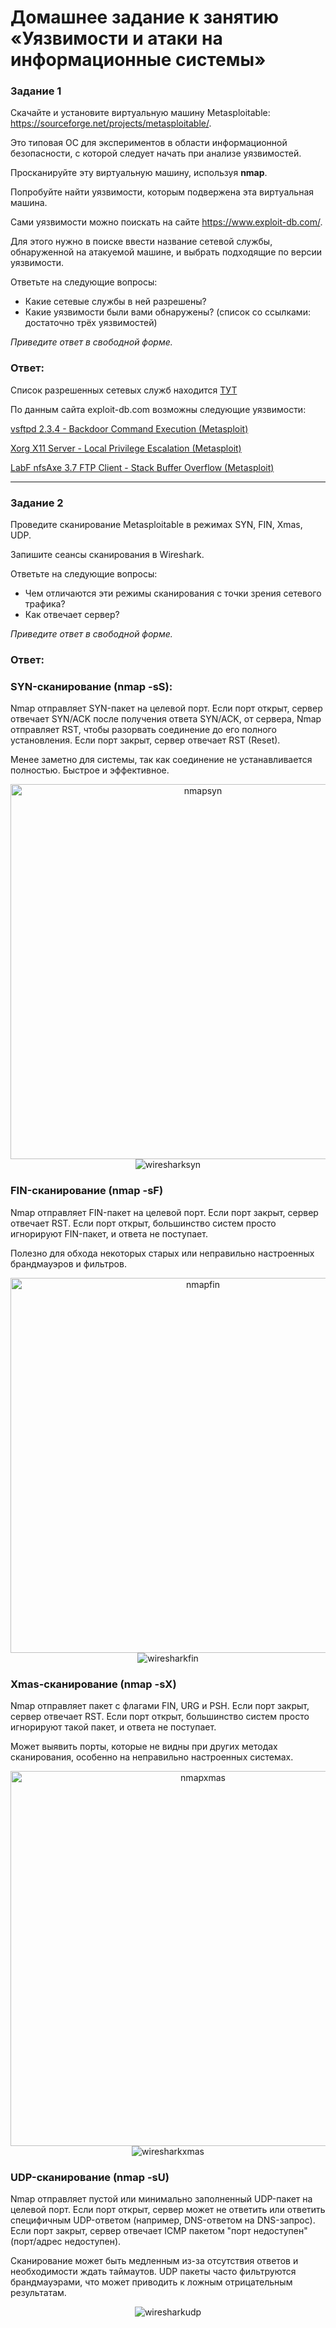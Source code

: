 # Домашнее задание к занятию «Уязвимости и атаки на информационные системы»

### Задание 1

Скачайте и установите виртуальную машину Metasploitable: https://sourceforge.net/projects/metasploitable/.

Это типовая ОС для экспериментов в области информационной безопасности, с которой следует начать при анализе уязвимостей.

Просканируйте эту виртуальную машину, используя **nmap**.

Попробуйте найти уязвимости, которым подвержена эта виртуальная машина.

Сами уязвимости можно поискать на сайте https://www.exploit-db.com/.

Для этого нужно в поиске ввести название сетевой службы, обнаруженной на атакуемой машине, и выбрать подходящие по версии уязвимости.

Ответьте на следующие вопросы:

- Какие сетевые службы в ней разрешены?
- Какие уязвимости были вами обнаружены? (список со ссылками: достаточно трёх уязвимостей)
  
*Приведите ответ в свободной форме.*  

### Ответ:

Список разрешенных сетевых служб находится [ТУТ](nmap.result)

По данным сайта exploit-db.com возможны следующие уязвимости:

[vsftpd 2.3.4 - Backdoor Command Execution (Metasploit)](https://www.exploit-db.com/exploits/17491)

[Xorg X11 Server - Local Privilege Escalation (Metasploit)](https://www.exploit-db.com/exploits/47701)

[LabF nfsAxe 3.7 FTP Client - Stack Buffer Overflow (Metasploit)](https://www.exploit-db.com/exploits/43518)

---
### Задание 2

Проведите сканирование Metasploitable в режимах SYN, FIN, Xmas, UDP.

Запишите сеансы сканирования в Wireshark.

Ответьте на следующие вопросы:

- Чем отличаются эти режимы сканирования с точки зрения сетевого трафика?
- Как отвечает сервер?

*Приведите ответ в свободной форме.*

### Ответ:

### SYN-сканирование (nmap -sS):
Nmap отправляет SYN-пакет на целевой порт.
Если порт открыт, сервер отвечает SYN/ACK после получения ответа SYN/ACK, от сервера, Nmap отправляет RST, чтобы разорвать соединение до его полного установления. Если порт закрыт, сервер отвечает RST (Reset).

Менее заметно для системы, так как соединение не устанавливается полностью. Быстрое и эффективное.

<p align="center">
  <img src="../screenshots/nmap%20SYN.png" alt="nmapsyn" width="600">
  <br>
  <img src="../screenshots/wireshark%20SYN.png" alt="wiresharksyn">
</p>

### FIN-сканирование (nmap -sF)
Nmap отправляет FIN-пакет на целевой порт. Если порт закрыт, сервер отвечает RST.
Если порт открыт, большинство систем просто игнорируют FIN-пакет, и ответа не поступает.

Полезно для обхода некоторых старых или неправильно настроенных брандмауэров и фильтров.

<p align="center">
  <img src="../screenshots/nmap%20FIN.png" alt="nmapfin" width="600">
  <br>
  <img src="../screenshots/wireshark%20FIN.png" alt="wiresharkfin">
</p>

### Xmas-сканирование (nmap -sX)
Nmap отправляет пакет с флагами FIN, URG и PSH. Если порт закрыт, сервер отвечает RST.
Если порт открыт, большинство систем просто игнорируют такой пакет, и ответа не поступает.

Может выявить порты, которые не видны при других методах сканирования, особенно на неправильно настроенных системах.

<p align="center">
  <img src="../screenshots/nmap%20Xmas.png" alt="nmapxmas" width="600">
  <br>
  <img src="../screenshots/wireshark%20Xmas.png" alt="wiresharkxmas">
</p>

### UDP-сканирование (nmap -sU)
Nmap отправляет пустой или минимально заполненный UDP-пакет на целевой порт. Если порт открыт, сервер может не ответить или ответить специфичным UDP-ответом (например, DNS-ответом на DNS-запрос). Если порт закрыт, сервер отвечает ICMP пакетом "порт недоступен" (порт/адрес недоступен).

Сканирование может быть медленным из-за отсутствия ответов и необходимости ждать таймаутов.
UDP пакеты часто фильтруются брандмауэрами, что может приводить к ложным отрицательным результатам.

<p align="center">
  <img src="../screenshots/wireshark%20UDP.png" alt="wiresharkudp">
</p>